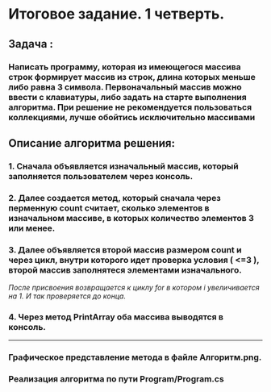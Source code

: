 # Итоговое задание. 1 четверть.
## Задача : 
### Написать программу, которая из имеющегося массива строк формирует массив из строк, длина которых меньше либо равна 3 символа. Первоначальный массив можно ввести с клавиатуры, либо задать на старте выполнения алгоритма. При решение не рекомендуется пользоваться коллекциями, лучше обойтись исключительно массивами
## Описание алгоритма решения:
### 1. Сначала объявляется изначальный массив, который заполняется пользователем через консоль.
### 2. Далее создается метод, который сначала через перменную **count** считает, сколько элементов в изначальном массиве, в которых количество элементов 3 или менее. 
### 3. Далее объявляется второй массив размером **count** и через  цикл, внутри которого идет проверка условия ( <=3 ), второй массив заполнятеся элементами изначального.
*После присвоения  возвращается к циклу for в котором i увеличивается на 1. И так проверяется до конца.*
### 4. Через метод __PrintArray__ оба массива выводятся в консоль.
___
### Графическое представление метода в файле Алгоритм.png.
### Реализация алгоритма по пути Program/Program.cs
